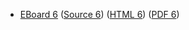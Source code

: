 * [EBoard 6](../eboards/eboard.06.html)
  ([Source 6](../eboards/eboard.06.md))
  ([HTML 6](../eboards/eboard.06.html))
  ([PDF 6](../eboards/eboard.06.pdf))
        
